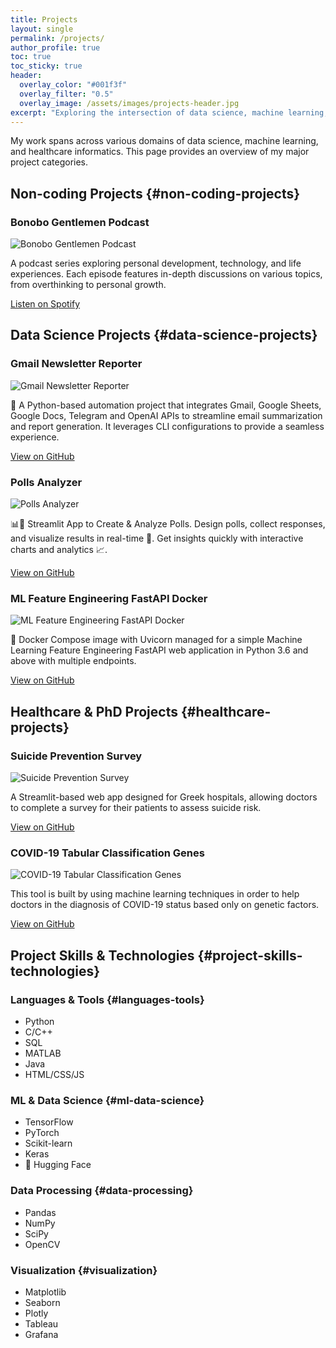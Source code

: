 ```yaml
---
title: Projects
layout: single
permalink: /projects/
author_profile: true
toc: true
toc_sticky: true
header:
  overlay_color: "#001f3f"
  overlay_filter: "0.5"
  overlay_image: /assets/images/projects-header.jpg
excerpt: "Exploring the intersection of data science, machine learning, and healthcare"
---
```


<div class="projects-intro">
  <p>My work spans across various domains of data science, machine learning, and healthcare informatics. This page provides an overview of my major project categories.</p>
</div>

## Non-coding Projects {#non-coding-projects}

<div class="project-card" id="bonobo-gentlemen">
  <h3>Bonobo Gentlemen Podcast</h3>
  <div class="project-content">
    <img src="/assets/images/projects/bonobo-gentlemen.jpg" alt="Bonobo Gentlemen Podcast" class="project-image">
    <div class="project-details">
      <p>A podcast series exploring personal development, technology, and life experiences. Each episode features in-depth discussions on various topics, from overthinking to personal growth.</p>
      <div class="project-links">
        <a href="https://open.spotify.com/episode/6A4DSZ3T7MX6pTnh0XDlau" class="btn btn--primary" target="_blank">Listen on Spotify</a>
      </div>
    </div>
  </div>
</div>

## Data Science Projects {#data-science-projects}

<div class="project-card" id="gmail-reporter">
  <h3>Gmail Newsletter Reporter</h3>
  <div class="project-content">
    <img src="/assets/images/projects/gmail-reporter.jpg" alt="Gmail Newsletter Reporter" class="project-image">
    <div class="project-details">
      <p>📧 A Python-based automation project that integrates Gmail, Google Sheets, Google Docs, Telegram and OpenAI APIs to streamline email summarization and report generation. It leverages CLI configurations to provide a seamless experience.</p>
      <div class="project-links">
        <a href="https://github.com/jimmyg1997/gmail-newsletter-reporter" class="btn btn--primary" target="_blank">View on GitHub</a>
      </div>
    </div>
  </div>
</div>

<div class="project-card" id="polls-analyzer">
  <h3>Polls Analyzer</h3>
  <div class="project-content">
    <img src="/assets/images/projects/polls-analyzer.jpg" alt="Polls Analyzer" class="project-image">
    <div class="project-details">
      <p>📊💬 Streamlit App to Create & Analyze Polls. Design polls, collect responses, and visualize results in real-time 🚀. Get insights quickly with interactive charts and analytics 📈.</p>
      <div class="project-links">
        <a href="https://github.com/jimmyg1997/polls-analyzer" class="btn btn--primary" target="_blank">View on GitHub</a>
      </div>
    </div>
  </div>
</div>

<div class="project-card" id="ml-feature-engineering">
  <h3>ML Feature Engineering FastAPI Docker</h3>
  <div class="project-content">
    <img src="/assets/images/projects/ml-feature-engineering.jpg" alt="ML Feature Engineering FastAPI Docker" class="project-image">
    <div class="project-details">
      <p>🤖 Docker Compose image with Uvicorn managed for a simple Machine Learning Feature Engineering FastAPI web application in Python 3.6 and above with multiple endpoints.</p>
      <div class="project-links">
        <a href="https://github.com/jimmyg1997/ml-feature-engineering-fastapi-docker" class="btn btn--primary" target="_blank">View on GitHub</a>
      </div>
    </div>
  </div>
</div>

## Healthcare & PhD Projects {#healthcare-projects}

<div class="project-card" id="suicide-prevention">
  <h3>Suicide Prevention Survey</h3>
  <div class="project-content">
    <img src="/assets/images/projects/suicide-prevention.jpg" alt="Suicide Prevention Survey" class="project-image">
    <div class="project-details">
      <p>A Streamlit-based web app designed for Greek hospitals, allowing doctors to complete a survey for their patients to assess suicide risk.</p>
      <div class="project-links">
        <a href="https://github.com/jimmyg1997/suicide-prevention-survey" class="btn btn--primary" target="_blank">View on GitHub</a>
      </div>
    </div>
  </div>
</div>

<div class="project-card" id="covid-classification">
  <h3>COVID-19 Tabular Classification Genes</h3>
  <div class="project-content">
    <img src="/assets/images/projects/covid-classification.jpg" alt="COVID-19 Tabular Classification Genes" class="project-image">
    <div class="project-details">
      <p>This tool is built by using machine learning techniques in order to help doctors in the diagnosis of COVID-19 status based only on genetic factors.</p>
      <div class="project-links">
        <a href="https://github.com/jimmyg1997/COVID-19-Tabular-Classification-Genes" class="btn btn--primary" target="_blank">View on GitHub</a>
      </div>
    </div>
  </div>
</div>

## Project Skills & Technologies {#project-skills-technologies}

### Languages & Tools {#languages-tools}
* Python
* C/C++
* SQL
* MATLAB
* Java
* HTML/CSS/JS

### ML & Data Science {#ml-data-science}
* TensorFlow
* PyTorch
* Scikit-learn
* Keras
* 🤗 Hugging Face

### Data Processing {#data-processing}
* Pandas
* NumPy
* SciPy
* OpenCV

### Visualization {#visualization}
* Matplotlib
* Seaborn
* Plotly
* Tableau
* Grafana 